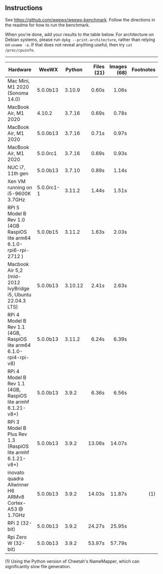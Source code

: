 ## Instructions

See https://github.com/weewx/weewx-benchmark. Follow the directions in the
readme for how to run the benchmark. 

When you're done, add your results to the table below. For architecture on
Debian systems, please run `dpkg --print-architecture`, rather than relying on
`uname -a`. If that does not reveal anything useful, then try `cat
/proc/cpuinfo`.

<hr/>

| Hardware                                                              | WeeWX    | Python | Files (21) | Images (68) | Footnotes |
|-----------------------------------------------------------------------|----------|--------|-----------:|------------:|----------:|
| Mac Mini, M1 2020 (Sonoma 14.0)                                       | 5.0.0b13 | 3.10.9 |      0.60s |       1.06s |           |
| MacBook Air, M1 2020                                                  | 4.10.2   | 3.7.16 |      0.69s |       0.78s |           |
| MacBook Air, M1 2020                                                  | 5.0.0b13 | 3.7.16 |      0.71s |       0.97s |           |
| MacBook Air, M1 2020                                                  | 5.0.0rc1 | 3.7.16 |      0.69s |       0.93s |           |
| NUC i7, 11th gen                                                      | 5.0.0b13 | 3.7.10 |      0.89s |       1.14s |           |
| Xen VM running on i5-9600K 3.7GHz                                     | 5.0.0rc1-1 | 3.11.2 |      1.44s |       1.51s |           |
| RPI 5 Model B Rev 1.0<br>(4GB RaspiOS lite arm64 6.1.0-rpi6-rpi-2712 )| 5.0.0b15 | 3.11.2 |      1.63s |       2.03s |           |
| Macbook Air 5,2 <br>(mid-2012 IvyBridge i5, Ubuntu 22.04.3 LTS)       | 5.0.0b13 | 3.10.12|      2.41s |       2.63s |           |
| RPi 4 Model B Rev 1.1 <br>(4GB, RaspiOS lite arm64 6.1.0-rpi4-rpi-v8) | 5.0.0b13 | 3.11.2 |      6.24s |       6.39s |           |
| RPi 4 Model B Rev 1.1 <br>(4GB, RaspiOS lite armhf 6.1.21-v8+)        | 5.0.0b13 | 3.9.2  |      6.36s |       6.56s |           | 
| RPi 3 Model B Plus Rev 1.3 <br>(RaspiOS lite armhf 6.1.21-v8+)        | 5.0.0b13 | 3.9.2  |     13.06s |      14.07s |           |       
| inovato quadra Allwinner H6<br/>ARMv8 Cortex-A53 @ 1.7GHz             | 5.0.0b13 | 3.9.2  |     14.03s |      11.87s |       (1) |
| RPi 2 (32-bit)                                                        | 5.0.0b13 | 3.9.2  |     24.27s |      25.95s |           |
| Rpi Zero W (32-bit)                                                   | 5.0.0b13 | 3.9.2  |     53.97s |      57.79s |           |

(1) Using the Python version of Cheetah's NameMapper, which can significantly
slow file generation.
